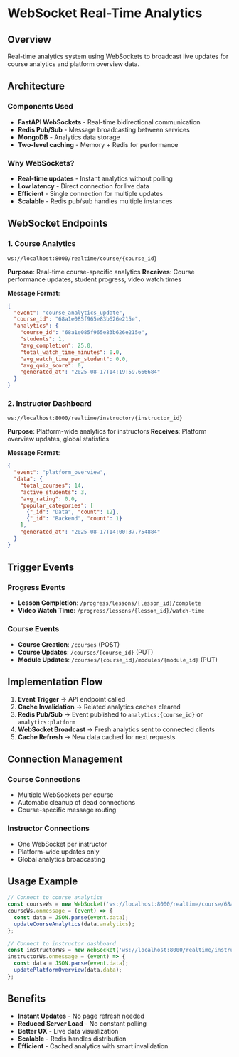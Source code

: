 # WebSocket Real-Time Analytics

## Overview
Real-time analytics system using WebSockets to broadcast live updates for course analytics and platform overview data.

## Architecture

### Components Used
- **FastAPI WebSockets** - Real-time bidirectional communication
- **Redis Pub/Sub** - Message broadcasting between services
- **MongoDB** - Analytics data storage
- **Two-level caching** - Memory + Redis for performance

### Why WebSockets?
- **Real-time updates** - Instant analytics without polling
- **Low latency** - Direct connection for live data
- **Efficient** - Single connection for multiple updates
- **Scalable** - Redis pub/sub handles multiple instances

## WebSocket Endpoints

### 1. Course Analytics
```
ws://localhost:8000/realtime/course/{course_id}
```
**Purpose**: Real-time course-specific analytics
**Receives**: Course performance updates, student progress, video watch times

**Message Format**:
```json
{
  "event": "course_analytics_update",
  "course_id": "68a1e085f965e83b626e215e",
  "analytics": {
    "course_id": "68a1e085f965e83b626e215e",
    "students": 1,
    "avg_completion": 25.0,
    "total_watch_time_minutes": 0.0,
    "avg_watch_time_per_student": 0.0,
    "avg_quiz_score": 0,
    "generated_at": "2025-08-17T14:19:59.666684"
  }
}
```

### 2. Instructor Dashboard
```
ws://localhost:8000/realtime/instructor/{instructor_id}
```
**Purpose**: Platform-wide analytics for instructors
**Receives**: Platform overview updates, global statistics

**Message Format**:
```json
{
  "event": "platform_overview",
  "data": {
    "total_courses": 14,
    "active_students": 3,
    "avg_rating": 0.0,
    "popular_categories": [
      {"_id": "Data", "count": 12},
      {"_id": "Backend", "count": 1}
    ],
    "generated_at": "2025-08-17T14:00:37.754884"
  }
}
```

## Trigger Events

### Progress Events
- **Lesson Completion**: `/progress/lessons/{lesson_id}/complete`
- **Video Watch Time**: `/progress/lessons/{lesson_id}/watch-time`

### Course Events  
- **Course Creation**: `/courses` (POST)
- **Course Updates**: `/courses/{course_id}` (PUT)
- **Module Updates**: `/courses/{course_id}/modules/{module_id}` (PUT)

## Implementation Flow

1. **Event Trigger** → API endpoint called
2. **Cache Invalidation** → Related analytics caches cleared
3. **Redis Pub/Sub** → Event published to `analytics:{course_id}` or `analytics:platform`
4. **WebSocket Broadcast** → Fresh analytics sent to connected clients
5. **Cache Refresh** → New data cached for next requests

## Connection Management

### Course Connections
- Multiple WebSockets per course
- Automatic cleanup of dead connections
- Course-specific message routing

### Instructor Connections  
- One WebSocket per instructor
- Platform-wide updates only
- Global analytics broadcasting

## Usage Example

```javascript
// Connect to course analytics
const courseWs = new WebSocket('ws://localhost:8000/realtime/course/68a1e085f965e83b626e215e');
courseWs.onmessage = (event) => {
  const data = JSON.parse(event.data);
  updateCourseAnalytics(data.analytics);
};

// Connect to instructor dashboard
const instructorWs = new WebSocket('ws://localhost:8000/realtime/instructor/689f3b634ccdaf5428b24d62');
instructorWs.onmessage = (event) => {
  const data = JSON.parse(event.data);
  updatePlatformOverview(data.data);
};
```

## Benefits

- **Instant Updates** - No page refresh needed
- **Reduced Server Load** - No constant polling
- **Better UX** - Live data visualization
- **Scalable** - Redis handles distribution
- **Efficient** - Cached analytics with smart invalidation